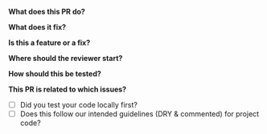**What does this PR do?**

**What does it fix?**

**Is this a feature or a fix?**

**Where should the reviewer start?**

**How should this be tested?**

**This PR is related to which issues?**

- [ ] Did you test your code locally first?
- [ ] Does this follow our intended guidelines (DRY & commented) for project code?

